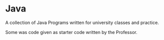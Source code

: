 # Java

A collection of Java Programs written for university classes and practice.

Some was code given as starter code written by the Professor.
